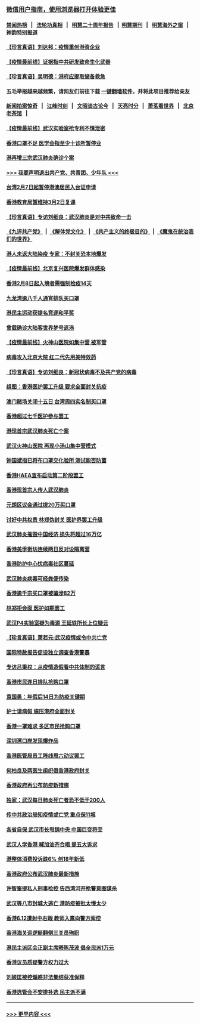 ### [微信用户指南，使用浏览器打开体验更佳](https://github.com/gfw-breaker/banned-news1/blob/master/indexes/wechat-guide.md?t=0)
#### [禁闻热榜](热点新闻.md?t=0)  &nbsp;&nbsp;|&nbsp;&nbsp; [法轮功真相](https://github.com/gfw-breaker/truth/blob/master/README.md?t=0) &nbsp;&nbsp;|&nbsp;&nbsp; [明慧二十周年报告](https://github.com/gfw-breaker/mh-reports/blob/master/README.md?t=0) &nbsp;&nbsp;|&nbsp;&nbsp;[明慧期刊](https://github.com/gfw-breaker/mh-qikan) &nbsp;&nbsp;|&nbsp;&nbsp; [明慧海外之窗](https://github.com/gfw-breaker/mh-news/blob/master/README.md?t=0) &nbsp;&nbsp;|&nbsp;&nbsp; [神韵特别报道](https://github.com/gfw-breaker/mh-news/blob/master/shenyun.md?t=0)
#### [【珍言真语】刘达邦：疫情重创港资企业](../pages/nsc415/n11854274.md?t=02100244) 
#### [【疫情最前线】证据指中共研发致命生化武器](../pages/nsc415/n11853087.md?t=02100244) 
#### [【珍言真语】吴明德：港府应提取储备救急](../pages/nsc415/n11852734.md?t=02100244) 
#### 五毛举报越来越频繁，请网友们前往下载 [一键翻墙软件](https://github.com/gfw-breaker/ssr-accounts)，并将此项目推荐给亲友
#### [新闻拍案惊奇](https://github.com/gfw-breaker/banned-news1/blob/master/pages/link4.md) &nbsp;&nbsp;|&nbsp;&nbsp; [江峰时刻](https://github.com/gfw-breaker/banned-news1/blob/master/pages/link4.md) &nbsp;&nbsp;|&nbsp;&nbsp; [文昭谈古论今](https://github.com/gfw-breaker/banned-news1/blob/master/pages/link4.md) &nbsp;&nbsp;|&nbsp;&nbsp; [天亮时分](https://github.com/gfw-breaker/banned-news1/blob/master/pages/link4.md) &nbsp;&nbsp;|&nbsp;&nbsp; [萧茗看世界](https://github.com/gfw-breaker/banned-news1/blob/master/pages/link4.md) &nbsp;&nbsp;|&nbsp;&nbsp; [北京老茶馆](https://github.com/gfw-breaker/banned-news1/blob/master/pages/link4.md) &nbsp;&nbsp;|&nbsp;&nbsp; 
#### [【疫情最前线】武汉实验室抢专利不慎泄密](../pages/nsc415/n11850310.md?t=02100244) 
#### [香港口罩不足 医学会指至少十诊所暂停业](../pages/nsc415/n11850301.md?t=02100244) 
#### [港再增三宗武汉肺炎确诊个案](../pages/nsc415/n11850328.md?t=02100244) 
#### [>>> 我要声明退出共产党、共青团、少年队 <<<](https://github.com/begood0513/goodnews/blob/master/quit/letter.md) 
#### [台湾2月7日起暂停港澳居民入台证申请](../pages/nsc415/n11850304.md?t=02100244) 
#### [香港教育局暂维持3月2日复课](../pages/nsc415/n11850260.md?t=02100244) 
#### [【珍言真语】专访刘细良：武汉肺炎是对中共致命一击](../pages/nsc415/n11849934.md?t=02100244) 
#### [《九评共产党》](https://github.com/begood0513/9ping.md/blob/master/README.md) &nbsp;|&nbsp; [《解体党文化》](../../../../jtdwh.md/blob/master/README.md)  &nbsp;|&nbsp; [《共产主义的终极目的》](../../../../gczydzjmd.md/blob/master/README.md) &nbsp;|&nbsp; [《魔鬼在统治我们的世界》](../../../../mgztzwmdsj.md/blob/master/README.md) 
#### [港人未返大陆染疫 专家：不封关恐本地爆发](../pages/nsc415/n11848021.md?t=02100244) 
#### [【疫情最前线】北京复兴医院爆发群体感染](../pages/nsc415/n11847626.md?t=02100244) 
#### [香港2月8日起入境者需强制检疫14天](../pages/nsc415/n11847658.md?t=02100244) 
#### [九龙湾逾八千人通宵排队买口罩](../pages/nsc415/n11847647.md?t=02100244) 
#### [港民主运动获提名竞逐和平奖](../pages/nsc415/n11847633.md?t=02100244) 
#### [曾载确诊大陆客世界梦号返港](../pages/nsc415/n11847608.md?t=02100244) 
#### [【疫情最前线】火神山医院如集中营 被军管](../pages/nsc415/n11847524.md?t=02100244) 
#### [病毒攻入北京大院 红二代先用美特效药](../pages/nsc415/n11847427.md?t=02100244) 
#### [【珍言真语】专访刘细良：新冠状病毒不及共产党的病毒](../pages/nsc415/n11847164.md?t=02100244) 
#### [组图：香港医护罢工升级 要求全面封关抗疫](../pages/nsc415/n11844107.md?t=02100244) 
#### [澳门赌场关闭十五日 台湾周四实名制买口罩](../pages/nsc415/n11845083.md?t=02100244) 
#### [香港超过七千医护参与罢工](../pages/nsc415/n11845051.md?t=02100244) 
#### [港现首宗武汉肺炎死亡个案](../pages/nsc415/n11844998.md?t=02100244) 
#### [武汉火神山医院 再现小汤山集中营模式](../pages/nsc415/n11844763.md?t=02100244) 
#### [钟国斌指已将布口罩交化验所 测试能否防菌](../pages/nsc415/n11842783.md?t=02100244) 
#### [香港HAEA宣布启动第二阶段罢工](../pages/nsc415/n11842723.md?t=02100244) 
#### [香港现首宗人传人武汉肺炎](../pages/nsc415/n11842766.md?t=02100244) 
#### [元朗区议会通过拨20万买口罩](../pages/nsc415/n11842754.md?t=02100244) 
#### [讨好中共权贵 林郑伪封关 医护界罢工升级](../pages/nsc415/n11842359.md?t=02100244) 
#### [武汉肺炎摧毁中国经济 损失将超过16万亿](../pages/nsc415/n11839723.md?t=02100244) 
#### [香港美孚街坊连续两日反对设隔离营](../pages/nsc415/n11839962.md?t=02100244) 
#### [香港防护中心忧病毒社区蔓延](../pages/nsc415/n11839933.md?t=02100244) 
#### [武汉肺炎病毒可经粪便传染](../pages/nsc415/n11839939.md?t=02100244) 
#### [香港逾千宗买口罩被骗涉82万](../pages/nsc415/n11839914.md?t=02100244) 
#### [林郑拒会面 医护如期罢工](../pages/nsc415/n11839892.md?t=02100244) 
#### [武汉P4实验室疑为毒源 王延轶所长上位疑云](../pages/nsc415/n11835543.md?t=02100244) 
#### [【珍言真语】萧若元:武汉疫情或令中共亡党](../pages/nsc415/n11829394.md?t=02100244) 
#### [国际特赦报告促设独立调查香港警暴](../pages/nsc415/n11833845.md?t=02100244) 
#### [专访吕秉权：从疫情造假看中共体制的谎言](../pages/nsc415/n11833813.md?t=02100244) 
#### [香港市民连日排队抢购口罩](../pages/nsc415/n11833794.md?t=02100244) 
#### [袁国勇：年假后14日为防疫关键期](../pages/nsc415/n11831088.md?t=02100244) 
#### [护士请病假 施压港府全面封关](../pages/nsc415/n11831030.md?t=02100244) 
#### [香港一罩难求 多区市民抢购口罩](../pages/nsc415/n11831002.md?t=02100244) 
#### [深圳湾口岸发现爆炸品](../pages/nsc415/n11828802.md?t=02100244) 
#### [香港医管局员工阵线周六动议罢工](../pages/nsc415/n11828762.md?t=02100244) 
#### [何柏良及两医生组织倡香港政府封关](../pages/nsc415/n11828749.md?t=02100244) 
#### [香港政府再公布防疫新措施](../pages/nsc415/n11828716.md?t=02100244) 
#### [独家：武汉每日肺炎死亡者恐不低于200人](../pages/nsc415/n11828240.md?t=02100244) 
#### [传中共政治局知疫情或亡党 重点保11城](../pages/nsc415/n11828145.md?t=02100244) 
#### [各省自保 武汉市长甩锅中央 中国巨变将至](../pages/nsc415/n11828021.md?t=02100244) 
#### [武汉人学香港 喊加油齐合唱 提五大诉求](../pages/nsc415/n11827046.md?t=02100244) 
#### [港整体消费投诉跌6% 创18年新低](../pages/nsc415/n11817280.md?t=02100244) 
#### [香港政府公布武汉肺炎最新措施](../pages/nsc415/n11817152.md?t=02100244) 
#### [许智峯提私人刑事检控 告西湾河开枪警意图谋杀](../pages/nsc415/n11817132.md?t=02100244) 
#### [武汉等八市封城大逃亡 港防疫被批太慢太少](../pages/nsc415/n11817058.md?t=02100244) 
#### [香港6.12遭射中右眼 教师入禀向警方索偿](../pages/nsc415/n11814678.md?t=02100244) 
#### [香港海关巡逻艇翻侧三关员殉职](../pages/nsc415/n11814604.md?t=02100244) 
#### [港民主派区会正副主席晤陈茂波 倡全民派1万元](../pages/nsc415/n11814582.md?t=02100244) 
#### [香港议员质疑警方权力过大](../pages/nsc415/n11814560.md?t=02100244) 
#### [刘颕匡被控煽惑非法集结获准保释](../pages/nsc415/n11811727.md?t=02100244) 
#### [香港选管会不安排补选 民主派不满](../pages/nsc415/n11811691.md?t=02100244) 

----
#### [ >>> 更早内容 <<< ](../indexes/nsc415-earlier.md)
